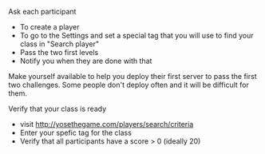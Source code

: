 Ask each participant
* To create a player
* To go to the Settings and set a special tag that you will use to find your class in "Search player"
* Pass the two first levels
* Notify you when they are done with that

Make yourself available to help you deploy their first server to pass the first two challenges. 
Some people don't deploy often and it will be difficult for them.

Verify that your class is ready
* visit http://yosethegame.com/players/search/criteria
* Enter your spefic tag for the class
* Verify that all participants have a score > 0 (ideally 20)
